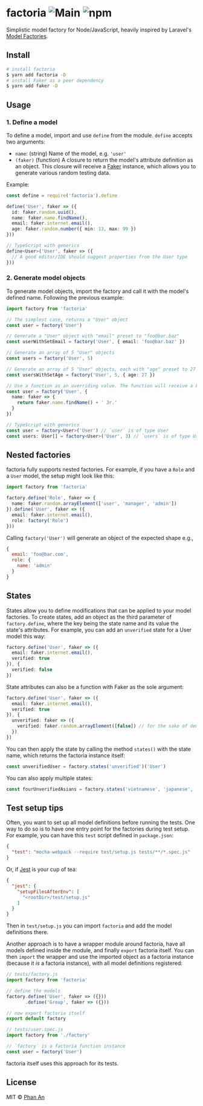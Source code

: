 # factoria ![Main](https://github.com/phanan/factoria/workflows/Main/badge.svg) ![npm](https://img.shields.io/npm/v/factoria)

Simplistic model factory for Node/JavaScript, heavily inspired by Laravel's [Model Factories](https://laravel.com/docs/5.5/database-testing#writing-factories).

## Install

```bash
# install factoria
$ yarn add factoria -D
# install Faker as a peer dependency
$ yarn add faker -D
```

## Usage

### 1. Define a model

To define a model, import and use `define` from the module. `define` accepts two arguments:

* `name`: (string) Name of the model, e.g. `'user'`
* `(faker)` (function) A closure to return the model's attribute definition as an object. This closure will receive a [Faker](https://github.com/Marak/faker.js/) instance, which allows you to generate various random testing data.

Example:

```ts
const define = require('factoria').define

define('User', faker => ({
  id: faker.random.uuid(),
  name: faker.name.findName(),
  email: faker.internet.email(),
  age: faker.random.number({ min: 13, max: 99 })
}))

// TypeScript with generics
define<User>('User', faker => ({
  // A good editor/IDE should suggest properties from the User type
}))
```

### 2. Generate model objects

To generate model objects, import the factory and call it with the model's defined name. Following the previous example:

```ts
import factory from 'factoria'

// The simplest case, returns a "User" object
const user = factory('User')

// Generate a "User" object with "email" preset to "foo@bar.baz"
const userWithSetEmail = factory('User', { email: 'foo@bar.baz' })

// Generate an array of 5 "User" objects
const users = factory('User', 5)

// Generate an array of 5 "User" objects, each with "age" preset to 27
const usersWithSetAge = factory('User', 5, { age: 27 })

// Use a function as an overriding value. The function will receive a Faker instance.
const user = factory('User', {
  name: faker => {
    return faker.name.findName() + ' Jr.'
  }
})

// TypeScript with generics
const user = factory<User>('User') // `user` is of type User
const users: User[] = factory<User>('User', 3) // `users` is of type User[]
```

## Nested factories

factoria fully supports nested factories. For example, if you have a `Role` and a `User` model, the setup might look like this:

```ts
import factory from 'factoria'

factory.define('Role', faker => {
  name: faker.random.arrayElement(['user', 'manager', 'admin'])
}).define('User', faker => ({
  email: faker.internet.email(),
  role: factory('Role')
}))
```

Calling `factory('User')` will generate an object of the expected shape e.g.,

```js
{
  email: 'foo@bar.com',
  role: {
    name: 'admin'
  }
}
```

## States

States allow you to define modifications that can be applied to your model factories. To create states, add an object as the third parameter of `factory.define`, where the key being the state name and its value the state's attributes. For example, you can add an `unverified` state for a User model this way:

```ts
factory.define('User', faker => ({
  email: faker.internet.email(),
  verified: true
}), {
  verified: false
})
```

State attributes can also be a function with Faker as the sole argument:

```ts
factory.define('User', faker => ({
  email: faker.internet.email(),
  verified: true
}), {
  unverified: faker => ({
    verified: faker.random.arrayElement([false]) // for the sake of demonstration
  })
})
```

You can then apply the state by calling the method `states()` with the state name, which returns the factoria instance itself:

```ts
const unverifiedUser = factory.states('unverified')('User')
```

You can also apply multiple states:

```ts
const fourUnverifiedAsians = factory.states('vietnamese', 'japanese', 'unverified')('User', 4)
```

## Test setup tips

Often, you want to set up all model definitions before running the tests. One way to do so is to have one entry point for the factories during test setup. For example, you can have this `test` script defined in `package.json`:

```json
{
  "test": "mocha-webpack --require test/setup.js tests/**/*.spec.js"
}
```

Or, if [Jest](https://facebook.github.io/jest/) is your cup of tea:

```json
{
  "jest": {
    "setupFilesAfterEnv": [
      "<rootDir>/test/setup.js"
    ]
  }
}
```

Then in `test/setup.js` you can import `factoria` and add the model definitions there.

Another approach is to have a wrapper module around factoria, have all models defined inside the module, and finally `export` factoria itself. You can then `import` the wrapper and use the imported object as a factoria instance (because it _is_ a factoria instance), with all model definitions registered:

```js
// tests/factory.js
import factory from 'factoria'

// define the models
factory.define('User', faker => ({}))
       .define('Group', faker => ({}))

// now export factoria itself
export default factory
```

```js
// tests/user.spec.js
import factory from './factory'

// `factory` is a factoria function instance
const user = factory('User')
```

factoria itself uses this approach for its tests.

## License

MIT © [Phan An](https://phanan.net)

